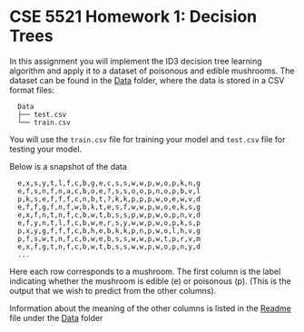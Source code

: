 # CSE 5521 Homework 1: Decision Trees

In this assignment you will implement the ID3 decision tree learning algorithm and apply it to a dataset of poisonous and edible mushrooms. The dataset can be found in the [Data](./Data) folder, where the data is stored in a CSV format files:

      Data
      ├── test.csv
      └── train.csv

You will use the `train.csv` file for training your model and `test.csv` file for testing your model. 


Below is a snapshot of the data

      e,x,s,y,t,l,f,c,b,g,e,c,s,s,w,w,p,w,o,p,k,n,g
      e,f,s,n,f,n,a,c,b,o,e,?,s,s,o,o,p,n,o,p,b,v,l
      p,k,s,e,f,f,f,c,n,b,t,?,k,k,p,p,p,w,o,e,w,v,d
      e,f,f,g,f,n,f,w,b,k,t,e,s,f,w,w,p,w,o,e,k,s,g
      e,x,f,n,t,n,f,c,b,w,t,b,s,s,p,w,p,w,o,p,n,v,d
      e,f,y,n,t,l,f,c,b,w,e,r,s,y,w,w,p,w,o,p,k,s,p
      p,x,y,g,f,f,f,c,b,h,e,b,k,k,p,n,p,w,o,l,h,v,g
      p,f,s,w,t,n,f,c,b,w,e,b,s,s,w,w,p,w,t,p,r,v,m
      e,x,f,g,t,n,f,c,b,w,t,b,s,s,w,w,p,w,o,p,n,y,d
      ...

Here each row corresponds to a mushroom. The first column is the label indicating whether the mushroom is edible (e) or poisonous (p). (This is the output that we wish to predict from the other columns). 

Information about the meaning of the other columns is listed in the [Readme](./Data/Readme.md) file under the [Data](./Data) folder
